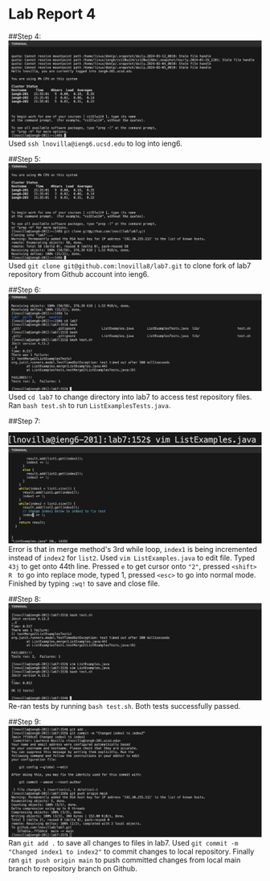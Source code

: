 # Lab Report 4
##Step 4:
![IMAGE](step4.png)
Used ```ssh lnovilla@ieng6.ucsd.edu``` to log into ieng6.

##Step 5:
![IMAGE](step5.png)
Used ```git clone git@github.com:lnovilla8/lab7.git``` to clone fork of lab7 repository from Github account into ieng6.

##Step 6:
![IMAGE](step6.png)
Used ```cd lab7``` to change directory into lab7 to access test repository files. Ran ```bash test.sh``` to run ```ListExamplesTests.java```.

##Step 7:

![IMAGE](step7vim.png)
![IMAGE](step7.png)
Error is that in merge method's 3rd while loop, ```index1``` is being incremented instead of ```index2``` for ```list2```. Used ```vim ListExamples.java``` to edit file. Typed ```43j``` to get onto 44th line. Pressed ```e``` to get cursor onto ```"2"```, pressed ```<shift> R ``` to go into replace mode, typed 1, pressed ```<esc>``` to go into normal mode. Finished by typing ```:wq!``` to save and close file.

##Step 8:
![IMAGE](step8.png)
Re-ran tests by running ```bash test.sh```. Both tests successfully passed.

##Step 9:
![IMAGE](step9.png)
Ran ```git add .``` to save all changes to files in lab7. Used ```git commit -m "Changed index1 to index2"``` to commit changes to local repository. Finally ran ```git push origin main``` to push committed changes from local main branch to repository branch on Github.
